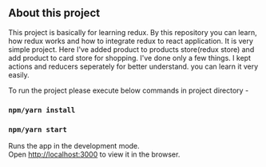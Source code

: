 ## About this project
This project is basically for learning redux. By this repository you can learn, how redux works and how to integrate redux to react application. It is very simple project. Here I've added product to products store(redux store) and add product to card store for shopping. I've done only a few things. I kept actions and reducers seperately for better understand. you can learn it very easily.

To run the project please execute below commands in project directory - 
### `npm/yarn install`
### `npm/yarn start`

Runs the app in the development mode.<br>
Open [http://localhost:3000](http://localhost:3000) to view it in the browser.
